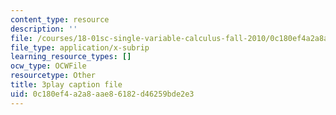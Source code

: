 ```yaml
---
content_type: resource
description: ''
file: /courses/18-01sc-single-variable-calculus-fall-2010/0c180ef4a2a8aae86182d46259bde2e3_aWV4khIBvCM.srt
file_type: application/x-subrip
learning_resource_types: []
ocw_type: OCWFile
resourcetype: Other
title: 3play caption file
uid: 0c180ef4-a2a8-aae8-6182-d46259bde2e3
---
```

